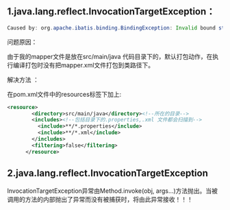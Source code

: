 ## 1.java.lang.reflect.InvocationTargetException：

```java
Caused by: org.apache.ibatis.binding.BindingException: Invalid bound statement (not found): com.xiaolanhe.crm.settings.dao.UserDao.login
```

问题原因：

由于我的mapper文件是放在src/main/java 代码目录下的，默认打包动作，在执行编译打包时没有把mapper.xml文件打包到类路径下。

解决方法 ：

在pom.xml文件中的resources标签下加上:

```xml
<resource>
        <directory>src/main/java</directory><!--所在的目录-->
        <includes><!--包括目录下的.properties,.xml 文件都会扫描到-->
          <include>**/*.properties</include>
          <include>**/*.xml</include>
        </includes>
        <filtering>false</filtering>
      </resource>
```

## 2.java.lang.reflect.InvocationTargetException

InvocationTargetException异常由Method.invoke(obj, args...)方法抛出。当被调用的方法的内部抛出了异常而没有被捕获时，将由此异常接收！！！

